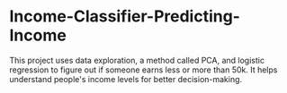 # Income-Classifier-Predicting-Income
This project uses data exploration, a method called PCA, and logistic regression to figure out if someone earns less or more than 50k. It helps understand people's income levels for better decision-making.
